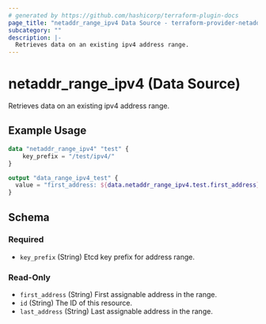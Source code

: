 ```yaml
---
# generated by https://github.com/hashicorp/terraform-plugin-docs
page_title: "netaddr_range_ipv4 Data Source - terraform-provider-netaddr"
subcategory: ""
description: |-
  Retrieves data on an existing ipv4 address range.
---
```


# netaddr_range_ipv4 (Data Source)

Retrieves data on an existing ipv4 address range.

## Example Usage

```terraform
data "netaddr_range_ipv4" "test" {
    key_prefix = "/test/ipv4/"
}

output "data_range_ipv4_test" {
  value = "first_address: ${data.netaddr_range_ipv4.test.first_address}, last_address: ${data.netaddr_range_ipv4.test.last_address}"
}
```

<!-- schema generated by tfplugindocs -->
## Schema

### Required

- `key_prefix` (String) Etcd key prefix for address range.

### Read-Only

- `first_address` (String) First assignable address in the range.
- `id` (String) The ID of this resource.
- `last_address` (String) Last assignable address in the range.
